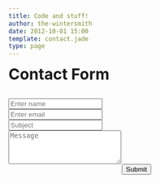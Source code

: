 ```yaml
---
title: Code and stuff!
author: the-wintersmith
date: 2012-10-01 15:00
template: contact.jade
type: page
---
```


<h3 class="t-center" style="font-size: 30px;margin: 10px 0 30px">Contact Form
</h3>
<div id="contact_form">
<form name="form1" id="ff" method="post" action="contact.php">
<label class="row">
<div class="col-1-3">
<div class="wrap-col">
<input name="name" id="name" placeholder="Enter name" required="required" type="text">
</div>
</div>
<div class="col-1-3">
<div class="wrap-col">
<input name="email" id="email" placeholder="Enter email" required="required" type="email">
</div>
</div>
<div class="col-1-3">
<div class="wrap-col">
<input name="subject" id="subject" placeholder="Subject" required="required" type="text">
</div>
</div>
</label>
<label class="row">
<div class="wrap-col">
<textarea name="message" id="message" class="form-control" rows="4" cols="25" required="required" placeholder="Message"></textarea>
</div>
</label>
<center><input class="sendButton" name="submitcontact" value="Submit" type="submit"></center>
</form>
</div>




